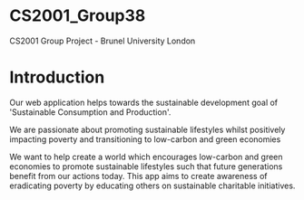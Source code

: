 # CS2001_Group38
CS2001 Group Project - Brunel University London


# Introduction
Our web application helps towards the sustainable development goal of 'Sustainable Consumption and Production'.

We are passionate about promoting sustainable lifestyles whilst positively impacting poverty and transitioning to low-carbon and green economies

We want to help create a world which encourages low-carbon and green economies to promote sustainable lifestyles such that future generations benefit from our actions today. This app aims to create awareness of eradicating poverty by educating others on sustainable charitable initiatives.
